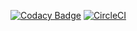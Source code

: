 [![Codacy Badge](https://api.codacy.com/project/badge/Grade/c348cca9371146408490739818400581)](https://app.codacy.com/app/diwakardd/ibm-w1-findmeclinic-ui?utm_source=github.com&utm_medium=referral&utm_content=stackroute/ibm-w1-findmeclinic-ui&utm_campaign=Badge_Grade_Dashboard)
[![CircleCI](https://circleci.com/gh/stackroute/ibm-w1-findmeclinic-ui/tree/v1.0.0.svg?style=svg)](https://circleci.com/gh/stackroute/ibm-w1-findmeclinic-ui/tree/v1.0.0)
